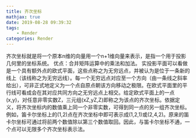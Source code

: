 ```yaml
---
title: 齐次坐标
mathjax: true
date: 2019-08-28 09:39:32
tags:
    - Render
categories: Render
---
```

齐次坐标就是将一个原本n维的向量用一个n+1维向量来表示，是指一个用于投影几何里的坐标系统。
优点：合并矩阵运算中的乘法和加法。
实投影平面可以看做是一个具有额外点的欧式平面，这些点称之为无穷远点，并被认为是位于一条新的线上（该线称之为无穷远线）。每一个无穷远点对应至一个方向（由一条线之斜率给出），可非正式地定义为一个点自原点朝该方向移动之极限。在欧式平面里的平行线可看成会在其对应共同方向之无穷远点上相交。给定欧式平面上的一点(x,y)，对任意非零实数Z，三元组(xZ,yZ,Z)即称之为该点的齐次坐标。依据定义，将齐次坐标内的数值乘上同一个非零实数，可得到同一点的另一组齐次坐标。例如，笛卡尔坐标上的(1,2)点在齐次坐标中即可表示成(1,2,1)或(2,4,2)。原来的笛卡尔坐标可通过将前两个数值除以第三个数值取回。因此，与笛卡尔坐标不通，一个点可以无限多个齐次坐标表示法。

